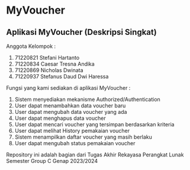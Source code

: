 # MyVoucher

## Aplikasi MyVoucher (Deskripsi Singkat)

Anggota Kelompok :
1. 71220821	Stefani Hartanto
2. 71220834	Caesar Tresna Andika
3. 71220869	Nicholas Dwinata
4. 71220937	Stefanus Daud Dwi Haressa

Fungsi yang kami sediakan di aplikasi MyVoucher :

1. Sistem menyediakan mekanisme Authorized/Authentication
2. User dapat menambahkan data voucher baru
3. User dapat mengubah data voucher yang ada
4. User dapat menghapus data voucher
5. User dapat mencari voucher yang tersimpan berdasarkan kriteria
6. User dapat melihat History pemakaian voucher
7. Sistem menampilkan daftar voucher yang masih berlaku
8. User dapat mengubah status pemakaian voucher


Repository ini adalah bagian dari Tugas Akhir Rekayasa Perangkat Lunak Semester Group C Genap 2023/2024

